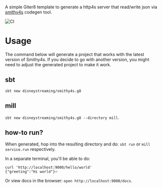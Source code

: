 A simple Giter8 template to generate a http4s server that read/write json via [smithy4s](https://github.com/disneystreaming/smithy4s) codegen tool.

![CI](https://github.com/disneystreaming/smithy4s.g8/actions/workflows/ci.yml/badge.svg)

# Usage

The command below will generate a project that works with the latest version of Smithy4s. If you decide to go with another version, you might need to adjust the generated project to make it work.

## sbt

`sbt new disneystreaming/smithy4s.g8`

## mill

`sbt new disneystreaming/smithy4s.g8 --directory mill`.

## how-to run?

When generated, hop into the resulting directory and do: `sbt run` or `mill service.run` respectively.

In a separate terminal, you'll be able to do:

```
curl 'http://localhost:9000/hello/world'
{"greeting":"Hi world"}⏎
```

Or view docs in the browser: `open http://localhost:9000/docs`.
